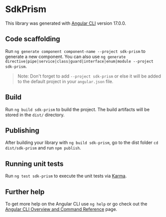 # SdkPrism

This library was generated with [Angular CLI](https://github.com/angular/angular-cli) version 17.0.0.

## Code scaffolding

Run `ng generate component component-name --project sdk-prism` to generate a new component. You can also use `ng generate directive|pipe|service|class|guard|interface|enum|module --project sdk-prism`.
> Note: Don't forget to add `--project sdk-prism` or else it will be added to the default project in your `angular.json` file. 

## Build

Run `ng build sdk-prism` to build the project. The build artifacts will be stored in the `dist/` directory.

## Publishing

After building your library with `ng build sdk-prism`, go to the dist folder `cd dist/sdk-prism` and run `npm publish`.

## Running unit tests

Run `ng test sdk-prism` to execute the unit tests via [Karma](https://karma-runner.github.io).

## Further help

To get more help on the Angular CLI use `ng help` or go check out the [Angular CLI Overview and Command Reference](https://angular.io/cli) page.
